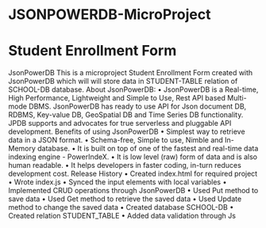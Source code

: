 # JSONPOWERDB-MicroProject
# Student Enrollment Form

JsonPowerDB
This is a microproject Student Enrollment Form created with JsonPowerDB which will will store data in STUDENT-TABLE relation of SCHOOL-DB database.
About JsonPowerDB:
•	JsonPowerDB is a Real-time, High Performance, Lightweight and Simple to Use, Rest API based Multi-mode DBMS. JsonPowerDB has ready to use API for Json document DB, RDBMS, Key-value DB, GeoSpatial DB and Time Series DB functionality. JPDB supports and advocates for true serverless and pluggable API development.
Benefits of using JsonPowerDB
•	Simplest way to retrieve data in a JSON format.
•	Schema-free, Simple to use, Nimble and In-Memory database.
•	It is built on top of one of the fastest and real-time data indexing engine - PowerIndeX.
•	It is low level (raw) form of data and is also human readable.
•	It helps developers in faster coding, in-turn reduces development cost.
Release History
•	Created index.html for required project
•	Wrote index.js
•	Synced the input elements with local variables
•	Implemented CRUD operations through JsonPowerDB
•	Used Put method to save data
•	Used Get method to retrieve the saved data
•	Used Update method to change the saved data
•	Created database SCHOOL-DB
•	Created relation STUDENT_TABLE
•	Added data validation through Js

